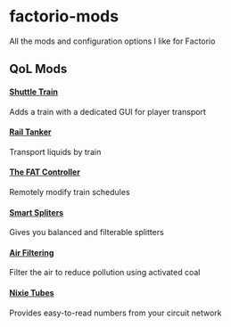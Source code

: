 # factorio-mods
All the mods and configuration options I like for Factorio




## QoL Mods

#### [Shuttle Train](http://www.factoriomods.com/mods/shuttle-train)

Adds a train with a dedicated GUI for player transport

#### [Rail Tanker](http://www.factoriomods.com/mods/rail-tanker)

Transport liquids by train

#### [The FAT Controller](http://www.factoriomods.com/mods/the-fat-controller)

Remotely modify train schedules

#### [Smart Spliters](http://www.factoriomods.com/mods/filtered-splitters)

Gives you balanced and filterable splitters

#### [Air Filtering](http://www.factoriomods.com/mods/air-filtering)

Filter the air to reduce pollution using activated coal

#### [Nixie Tubes](https://forums.factorio.com/viewtopic.php?f=93&t=14671)

Provides easy-to-read numbers from your circuit network
